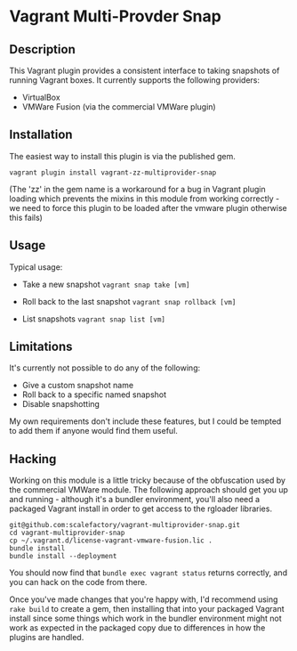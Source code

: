 Vagrant Multi-Provder Snap
==========================

Description
-----------

This Vagrant plugin provides a consistent interface to taking snapshots of
running Vagrant boxes.  It currently supports the following providers:

 * VirtualBox
 * VMWare Fusion (via the commercial VMWare plugin)


Installation
------------

The easiest way to install this plugin is via the published gem.

```
vagrant plugin install vagrant-zz-multiprovider-snap
```

(The 'zz' in the gem name is a workaround for a bug in Vagrant plugin loading
which prevents the mixins in this module from working correctly - we need to
force this plugin to be loaded after the vmware plugin otherwise this fails)


Usage
-----

Typical usage:

  * Take a new snapshot
    ```vagrant snap take [vm]```

  * Roll back to the last snapshot
    ```vagrant snap rollback [vm]```

  * List snapshots
    ```vagrant snap list [vm]```

Limitations
-----------

It's currently not possible to do any of the following:

 * Give a custom snapshot name
 * Roll back to a specific named snapshot
 * Disable snapshotting

My own requirements don't include these features, but I could be tempted to
add them if anyone would find them useful.


Hacking
-------

Working on this module is a little tricky because of the obfuscation used by
the commercial VMWare module.  The following approach should get you up and
running - although it's a bundler environment, you'll also need a packaged
Vagrant install in order to get access to the rgloader libraries.

```
git@github.com:scalefactory/vagrant-multiprovider-snap.git
cd vagrant-multiprovider-snap
cp ~/.vagrant.d/license-vagrant-vmware-fusion.lic .
bundle install
bundle install --deployment
```

You should now find that ```bundle exec vagrant status``` returns correctly,
and you can hack on the code from there.

Once you've made changes that you're happy with, I'd recommend using
```rake build``` to create a gem, then installing that into your packaged
Vagrant install since some things which work in the bundler environment might
not work as expected in the packaged copy due to differences in how the plugins
are handled.
